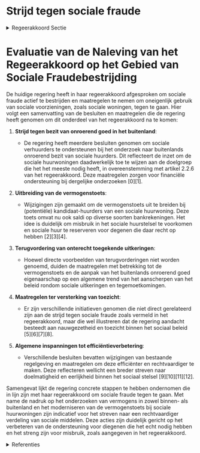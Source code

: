 # Strijd tegen sociale fraude

<details>
        <summary>Regeerakkoord Sectie </summary>
        <p>2.2.6 Strijd tegen sociale fraude We zijn streng voor misbruik, maar solidair met wie het echt nodig heeft. Door te focussen op de activering naar werk en de aanpak van sociale fraude kunnen we met de beschikbare middelen een betere ondersteuning bieden voor wie het echt nodig heeft. Waar mogelijk moderniseren en harmoni-seren we het middelenonderzoek in de sociale bijstand en breiden deze uit naar de inschrijving en toewijzing van een sociale woning, met o.m. het in rekening brengen van (onroerende) vermogens in het buiten-land. We vorderen onterecht betaalde uitkeringen én toegestane sociale kortingen terug in samenwerking met de lokale besturen en private actoren, waaronder de sociale huisvestingsmaatschappijen. </p>
        </details> 

# Evaluatie van de Naleving van het Regeerakkoord op het Gebied van Sociale Fraudebestrijding

De huidige regering heeft in haar regeerakkoord afgesproken om sociale fraude actief te bestrijden en maatregelen te nemen om oneigenlijk gebruik van sociale voorzieningen, zoals sociale woningen, tegen te gaan. Hier volgt een samenvatting van de besluiten en maatregelen die de regering heeft genomen om dit onderdeel van het regeerakkoord na te komen:

1. **Strijd tegen bezit van onroerend goed in het buitenland**:
    - De regering heeft meerdere besluiten genomen om sociale verhuurders te ondersteunen bij het onderzoek naar buitenlands onroerend bezit van sociale huurders. Dit reflecteert de inzet om de sociale huurwoningen daadwerkelijk toe te wijzen aan de doelgroep die het het meeste nodig heeft, in overeenstemming met artikel 2.2.6 van het regeerakkoord. Deze maatregelen zorgen voor financiële ondersteuning bij dergelijke onderzoeken \[0\]\[1\].

2. **Uitbreiding van de vermogenstoets**:
    - Wijzigingen zijn gemaakt om de vermogenstoets uit te breiden bij (potentiële) kandidaat-huurders van een sociale huurwoning. Deze toets omvat nu ook saldi op diverse soorten bankrekeningen. Het idee is duidelijk om misbruik in het sociale huurstelsel te voorkomen en sociale huur te reserveren voor degenen die daar recht op hebben \[2\]\[3\]\[4\].

3. **Terugvordering van onterecht toegekende uitkeringen**:
    - Hoewel directe voorbeelden van terugvorderingen niet worden genoemd, duiden de maatregelen met betrekking tot de vermogenstoets en de aanpak van het buitenlands onroerend goed eigenaarschap op een algemene trend van het aanscherpen van het beleid rondom sociale uitkeringen en tegemoetkomingen.

4. **Maatregelen ter versterking van toezicht**:
    - Er zijn verschillende initiatieven genomen die niet direct gerelateerd zijn aan de strijd tegen sociale fraude zoals vermeld in het regeerakkoord, maar die wel illustreren dat de regering aandacht besteedt aan nauwgezetheid en toezicht binnen het sociaal beleid \[5\]\[6\]\[7\]\[8\].

5. **Algemene inspanningen tot efficiëntieverbetering**:
    - Verschillende besluiten bevatten wijzigingen van bestaande regelgeving en maatregelen om deze efficiënter en rechtvaardiger te maken. Deze reflecteren wellicht een breder streven naar doelmatigheid en eerlijkheid binnen het sociaal stelsel \[9\]\[10\]\[11\]\[12\].

Samengevat lijkt de regering concrete stappen te hebben ondernomen die in lijn zijn met haar regeerakkoord om sociale fraude tegen te gaan. Met name de nadruk op het onderzoeken van vermogens in zowel binnen- als buitenland en het moderniseren van de vermogenstoets bij sociale huurwoningen zijn indicatief voor het streven naar een rechtvaardiger verdeling van sociale middelen. Deze acties zijn duidelijk gericht op het verbeteren van de ondersteuning voor diegenen die het echt nodig hebben en het streng zijn voor misbruik, zoals aangegeven in het regeerakkoord.

<details>
        <summary> Referenties</summary>
        
**[\[0\]](https://beslissingenvlaamseregering.vlaanderen.be/?search=Sociale%20verhuurders%3A%20vergoeding%20onderzoek%20buitenlands%20onroerend%20bezit%20sociale%20huurders&dateOption=select&startDate=2021-03-12T09%3A00%3A00Z&endDate=2021-03-12T09%3A00%3A00Z)** : **(2021-03-12)** Sociale verhuurders: vergoeding onderzoek buitenlands onroerend bezit sociale huurders 

**[\[1\]](https://beslissingenvlaamseregering.vlaanderen.be/?search=Sociale%20verhuurders%3A%20vergoeding%20onderzoek%20buitenlands%20onroerend%20bezit%20sociale%20huurders&dateOption=select&startDate=2021-05-21T08%3A00%3A00Z&endDate=2021-05-21T08%3A00%3A00Z)** : **(2021-05-21)** Sociale verhuurders: vergoeding onderzoek buitenlands onroerend bezit sociale huurders 

**[\[2\]](https://beslissingenvlaamseregering.vlaanderen.be/?search=Uitbreiding%20vermogenstoets%20sociale%20huurwoning%3A%20wijziging%20besluit%20Vlaamse%20Codex%20Wonen%202021&dateOption=select&startDate=2023-09-08T08%3A00%3A00Z&endDate=2023-09-08T08%3A00%3A00Z)** : **(2023-09-08)** Uitbreiding vermogenstoets sociale huurwoning: wijziging besluit Vlaamse Codex Wonen 2021 

**[\[3\]](https://beslissingenvlaamseregering.vlaanderen.be/?search=Middelentoets%20sociale%20huurwoning%3A%20wijziging%20besluit%20Vlaamse%20Codex%20Wonen%202021&dateOption=select&startDate=2023-07-14T08%3A00%3A00Z&endDate=2023-07-14T08%3A00%3A00Z)** : **(2023-07-14)** Middelentoets sociale huurwoning: wijziging besluit Vlaamse Codex Wonen 2021 

**[\[4\]](https://beslissingenvlaamseregering.vlaanderen.be/?search=Middelentoets%20sociale%20huurwoning%3A%20wijziging%20besluit%20Vlaamse%20Codex%20Wonen%202021&dateOption=select&startDate=2023-04-21T08%3A00%3A00Z&endDate=2023-04-21T08%3A00%3A00Z)** : **(2023-04-21)** Middelentoets sociale huurwoning: wijziging besluit Vlaamse Codex Wonen 2021 

**[\[5\]](https://beslissingenvlaamseregering.vlaanderen.be/?search=Oproep%20%E2%80%98Lokaal%20Activeringspact%E2%80%99%20leefloongerechtigden&dateOption=select&startDate=2023-07-14T08%3A00%3A00Z&endDate=2023-07-14T08%3A00%3A00Z)** : **(2023-07-14)** Oproep ‘Lokaal Activeringspact’ leefloongerechtigden 

**[\[6\]](https://beslissingenvlaamseregering.vlaanderen.be/?search=Maatregelen%20ondersteuning%20Vlaamse%20woningmarkt%20tijdens%20energiecrisis&dateOption=select&startDate=2022-10-07T08%3A00%3A00Z&endDate=2022-10-07T08%3A00%3A00Z)** : **(2022-10-07)** Maatregelen ondersteuning Vlaamse woningmarkt tijdens energiecrisis 

**[\[7\]](https://beslissingenvlaamseregering.vlaanderen.be/?search=Wijziging%20besluit%20lokaal%20sociaal%20beleid%3A%20subsidiekaders%20in%20overeenstemming%20brengen%20met%20gewijzigde%20bepalingen%20Vlaamse%20Codex%20Overheidsfinanci%C3%ABn&dateOption=select&startDate=2023-07-14T08%3A00%3A00Z&endDate=2023-07-14T08%3A00%3A00Z)** : **(2023-07-14)** Wijziging besluit lokaal sociaal beleid: subsidiekaders in overeenstemming brengen met gewijzigde bepalingen Vlaamse Codex Overheidsfinanciën 

**[\[8\]](https://beslissingenvlaamseregering.vlaanderen.be/?search=Vlaamse%20sociale%20bescherming%3A%20wijzigingsbesluit%20werkingssubsidie%20zorgkassen&dateOption=select&startDate=2021-12-17T09%3A00%3A00Z&endDate=2021-12-17T09%3A00%3A00Z)** : **(2021-12-17)** Vlaamse sociale bescherming: wijzigingsbesluit werkingssubsidie zorgkassen 

**[\[9\]](https://beslissingenvlaamseregering.vlaanderen.be/?search=Beleidsdomein%20Werk%20en%20Sociale%20Economie%3A%20ontwerp%20wijzigingsdecreet%20toezichts-%20en%20handhavingsbepalingen&dateOption=select&startDate=2023-07-14T08%3A00%3A00Z&endDate=2023-07-14T08%3A00%3A00Z)** : **(2023-07-14)** Beleidsdomein Werk en Sociale Economie: ontwerp wijzigingsdecreet toezichts- en handhavingsbepalingen 

**[\[10\]](https://beslissingenvlaamseregering.vlaanderen.be/?search=Beleidsdomein%20Werk%20en%20Sociale%20Economie%3A%20voorontwerp%20wijzigingsdecreet%20toezichts-%20en%20handhavingsbepalingen&dateOption=select&startDate=2022-10-28T08%3A00%3A00Z&endDate=2022-10-28T08%3A00%3A00Z)** : **(2022-10-28)** Beleidsdomein Werk en Sociale Economie: voorontwerp wijzigingsdecreet toezichts- en handhavingsbepalingen 

**[\[11\]](https://beslissingenvlaamseregering.vlaanderen.be/?search=Beleidsdomein%20Werk%20en%20Sociale%20Economie%3A%20voorontwerp%20wijzigingsdecreet%20toezichts-%20en%20handhavingsbepalingen&dateOption=select&startDate=2022-12-23T09%3A00%3A00Z&endDate=2022-12-23T09%3A00%3A00Z)** : **(2022-12-23)** Beleidsdomein Werk en Sociale Economie: voorontwerp wijzigingsdecreet toezichts- en handhavingsbepalingen 

**[\[12\]](https://beslissingenvlaamseregering.vlaanderen.be/?search=Herverdeling%20provisioneel%20krediet%3A%20versterking%20ouderenzorgbeleid&dateOption=select&startDate=2023-12-22T09%3A00%3A00Z&endDate=2023-12-22T09%3A00%3A00Z)** : **(2023-12-22)** Herverdeling provisioneel krediet: versterking ouderenzorgbeleid 
        </details> 

